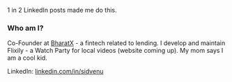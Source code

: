 1 in 2 LinkedIn posts made me do this.

### Who am I?

Co-Founder at [BharatX](https://bharatx.tech/) - a fintech related to lending. I develop and maintain Flixily - a Watch Party for local videos (website coming up). My mom says I am a cool kid.

LinkedIn: [linkedin.com/in/sidvenu](https://www.linkedin.com/in/sidvenu/)

